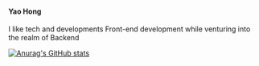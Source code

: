 
#### Yao Hong
I like tech and developments
Front-end development while venturing into the realm of Backend

[![Anurag's GitHub stats](https://github-readme-stats.vercel.app/api?username=yaohong6782&show_icons=true&theme=react)](https://github.com/anuraghazra/github-readme-stats)

<!--
**yaohong6782/yaohong6782** is a ✨ _special_ ✨ repository because its `README.md` (this file) appears on your GitHub profile.

Here are some ideas to get you started:

- 🔭 I’m currently working on ...
- 🌱 I’m currently learning ...
- 👯 I’m looking to collaborate on ...
- 🤔 I’m looking for help with ...
- 💬 Ask me about ...
- 📫 How to reach me: ...
- 😄 Pronouns: ...
- ⚡ Fun fact: ...
-->
